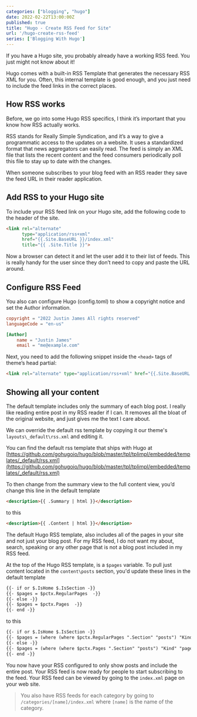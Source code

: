 ```yaml
---
categories: ["blogging", "hugo"]
date: 2022-02-22T13:00:00Z
published: true
title: "Hugo - Create RSS Feed for Site"
url: '/hugo-create-rss-feed'
series: ['Blogging With Hugo']
---
```


 If you have a Hugo site, you probably already have a working RSS feed. You just might not know about it!

Hugo comes with a built-in RSS Template that generates the necessary RSS XML for you. Often, this internal template is good enough, and you just need to include the feed links in the correct places.

<!--more-->

## How RSS works

Before, we go into some Hugo RSS specifics, I think it’s important that you know how RSS actually works.

RSS stands for Really Simple Syndication, and it’s a way to give a programmatic access to the updates on a website. It uses a standardized format that news aggregators can easily read. The feed is simply an XML file that lists the recent content and the feed consumers periodically poll this file to stay up to date with the changes.

When someone subscribes to your blog feed with an RSS reader they save the feed URL in their reader application.

## Add RSS to your Hugo site

To include your RSS feed link on your Hugo site, add the following code to the header of the site.

```html
<link rel="alternate"
      type="application/rss+xml"
      href="{{.Site.BaseURL }}/index.xml"
      title="{{ .Site.Title }}">
```

Now a browser can detect it and let the user add it to their list of feeds. This is really handy for the user since they don’t need to copy and paste the URL around.

## Configure RSS Feed

You also can configure Hugo (config.toml) to show a copyright notice and set the Author information.

```toml
copyright = "2022 Justin James All rights reserved"
languageCode = "en-us"

[Author]
    name = "Justin James"
    email = "me@example.com"
```

Next, you need to add the following snippet inside the `<head>` tags of theme’s head partial:

```html
<link rel="alternate" type="application/rss+xml" href="{{.Site.BaseURL }}/feed.xml" title="{{ .Site.Title }}">
```

## Showing all your content

The default template includes only the summary of each blog post. I really like reading entire post in my RSS reader if I can. It removes all the bloat of the original website, and just gives me the text I care about.

We can override the default rss template by copying it our theme's `layouts\_default\rss.xml` and editing it.

You can find the default rss template that ships with Hugo at [https://github.com/gohugoio/hugo/blob/master/tpl/tplimpl/embedded/templates/_default/rss.xml](https://github.com/gohugoio/hugo/blob/master/tpl/tplimpl/embedded/templates/_default/rss.xml)

To then change from the summary view to the full content view, you’d change this line in the default template

```html
<description>{{ .Summary | html }}</description>
```

to this

```html
<description>{{ .Content | html }}</description>
```

The default Hugo RSS template, also includes all of the pages in your site and not just your blog post.  For my RSS feed, I do not want my about, search, speaking or any other page that is not a blog post included in my RSS feed.

At the top of the Hugo RSS template, is a `$pages` variable. To pull just content located in the `content\posts` section, you'd update these lines in the default template

```html
{{- if or $.IsHome $.IsSection -}}
{{- $pages = $pctx.RegularPages  -}}
{{- else -}}
{{- $pages = $pctx.Pages  -}}
{{- end -}}
```

to this

```html
{{- if or $.IsHome $.IsSection -}}
{{- $pages = (where (where $pctx.RegularPages ".Section" "posts") "Kind" "page")  -}}
{{- else -}}
{{- $pages = (where (where $pctx.Pages ".Section" "posts") "Kind" "page")  -}}
{{- end -}}
```

You now have your RSS configured to only show posts and include the entire post.  Your RSS feed is now ready for people to start subscribing to the feed.  Your RSS feed can be viewed by going to the `index.xml` page on your web site.

> You also have RSS feeds for each category by going to `/categories/[name]/index.xml` where `[name]` is the name of the category.
